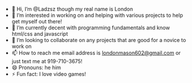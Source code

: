 - 👋 Hi, I’m @Ladzsz though my real name is London
- 👀 I’m interested in working on and helping with various projects to help get myself out there!
- 🌱 I’m currently decent with programming fundamentals and know html/css and javascript
- 💞️ I’m looking to collaborate on any projects that are good for a novice to work on
- 📫 How to reach me email address is londonmason602@gmail.com or just text me at 919-710-3675! 
- 😄 Pronouns: he him
- ⚡ Fun fact: I love video games!

<!---
Ladzsz/Ladzsz is a ✨ special ✨ repository because its `README.md` (this file) appears on your GitHub profile.
You can click the Preview link to take a look at your changes.
--->
